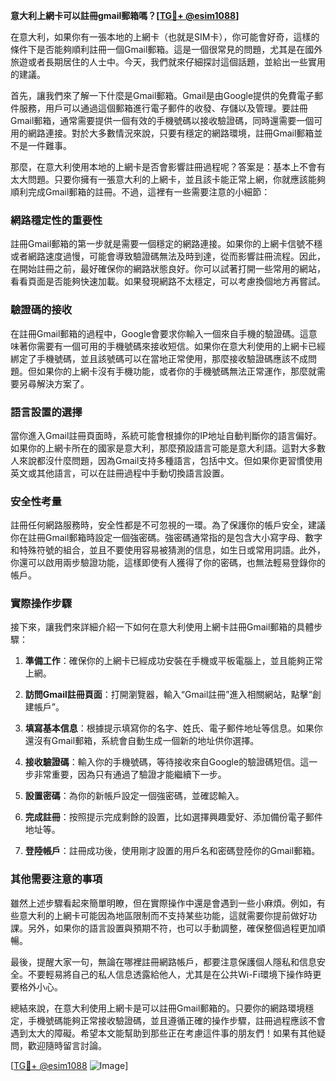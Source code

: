 **意大利上網卡可以註冊gmail郵箱嗎？[[TG💪+ @esim1088](https://t.me/s/esim1088)]**

在意大利，如果你有一張本地的上網卡（也就是SIM卡），你可能會好奇，這樣的條件下是否能夠順利註冊一個Gmail郵箱。這是一個很常見的問題，尤其是在國外旅遊或者長期居住的人士中。今天，我們就來仔細探討這個話題，並給出一些實用的建議。

首先，讓我們來了解一下什麼是Gmail郵箱。Gmail是由Google提供的免費電子郵件服務，用戶可以通過這個郵箱進行電子郵件的收發、存儲以及管理。要註冊Gmail郵箱，通常需要提供一個有效的手機號碼以接收驗證碼，同時還需要一個可用的網路連接。對於大多數情況來說，只要有穩定的網路環境，註冊Gmail郵箱並不是一件難事。

那麼，在意大利使用本地的上網卡是否會影響註冊過程呢？答案是：基本上不會有太大問題。只要你擁有一張意大利的上網卡，並且該卡能正常上網，你就應該能夠順利完成Gmail郵箱的註冊。不過，這裡有一些需要注意的小細節：

### 網路穩定性的重要性

註冊Gmail郵箱的第一步就是需要一個穩定的網路連接。如果你的上網卡信號不穩或者網路速度過慢，可能會導致驗證碼無法及時到達，從而影響註冊流程。因此，在開始註冊之前，最好確保你的網路狀態良好。你可以試著打開一些常用的網站，看看頁面是否能夠快速加載。如果發現網路不太穩定，可以考慮換個地方再嘗試。

### 驗證碼的接收

在註冊Gmail郵箱的過程中，Google會要求你輸入一個來自手機的驗證碼。這意味著你需要有一個可用的手機號碼來接收短信。如果你在意大利使用的上網卡已經綁定了手機號碼，並且該號碼可以在當地正常使用，那麼接收驗證碼應該不成問題。但如果你的上網卡沒有手機功能，或者你的手機號碼無法正常運作，那麼就需要另尋解決方案了。

### 語言設置的選擇

當你進入Gmail註冊頁面時，系統可能會根據你的IP地址自動判斷你的語言偏好。如果你的上網卡所在的國家是意大利，那麼預設語言可能是意大利語。這對大多數人來說都沒什麼問題，因為Gmail支持多種語言，包括中文。但如果你更習慣使用英文或其他語言，可以在註冊過程中手動切換語言設置。

### 安全性考量

註冊任何網路服務時，安全性都是不可忽視的一環。為了保護你的帳戶安全，建議你在註冊Gmail郵箱時設定一個強密碼。強密碼通常指的是包含大小寫字母、數字和特殊符號的組合，並且不要使用容易被猜測的信息，如生日或常用詞語。此外，你還可以啟用兩步驗證功能，這樣即使有人獲得了你的密碼，也無法輕易登錄你的帳戶。

### 實際操作步驟

接下來，讓我們來詳細介紹一下如何在意大利使用上網卡註冊Gmail郵箱的具體步驟：

1. **準備工作**：確保你的上網卡已經成功安裝在手機或平板電腦上，並且能夠正常上網。
   
2. **訪問Gmail註冊頁面**：打開瀏覽器，輸入“Gmail註冊”進入相關網站，點擊“創建帳戶”。

3. **填寫基本信息**：根據提示填寫你的名字、姓氏、電子郵件地址等信息。如果你還沒有Gmail郵箱，系統會自動生成一個新的地址供你選擇。

4. **接收驗證碼**：輸入你的手機號碼，等待接收來自Google的驗證碼短信。這一步非常重要，因為只有通過了驗證才能繼續下一步。

5. **設置密碼**：為你的新帳戶設定一個強密碼，並確認輸入。

6. **完成註冊**：按照提示完成剩餘的設置，比如選擇興趣愛好、添加備份電子郵件地址等。

7. **登陸帳戶**：註冊成功後，使用剛才設置的用戶名和密碼登陸你的Gmail郵箱。

### 其他需要注意的事項

雖然上述步驟看起來簡單明瞭，但在實際操作中還是會遇到一些小麻煩。例如，有些意大利的上網卡可能因為地區限制而不支持某些功能，這就需要你提前做好功課。另外，如果你的語言設置與預期不符，也可以手動調整，確保整個過程更加順暢。

最後，提醒大家一句，無論在哪裡註冊網路帳戶，都要注意保護個人隱私和信息安全。不要輕易將自己的私人信息透露給他人，尤其是在公共Wi-Fi環境下操作時更要格外小心。

總結來說，在意大利使用上網卡是可以註冊Gmail郵箱的。只要你的網路環境穩定，手機號碼能夠正常接收驗證碼，並且遵循正確的操作步驟，註冊過程應該不會遇到太大的障礙。希望本文能幫助到那些正在考慮這件事的朋友們！如果有其他疑問，歡迎隨時留言討論。

[[TG💪+ @esim1088](https://t.me/s/esim1088) ![Image](https://i.postimg.cc/4NQfJmqS/Snipaste-2025-05-13-00-14-12.png)]